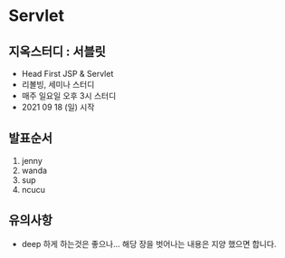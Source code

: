 # Servlet

## 지옥스터디 : 서블릿
- Head First JSP & Servlet
- 리볼빙, 세미나 스터디
- 매주 일요일 오후 3시 스터디
- 2021 09 18 (일) 시작

## 발표순서
1. jenny
2. wanda
3. sup
4. ncucu

## 유의사항
- deep 하게 하는것은 좋으나… 해당 장을 벗어나는 내용은 지양 했으면 합니다.
